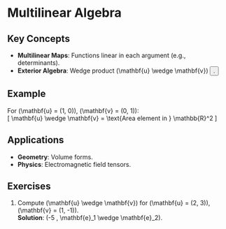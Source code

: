 # Multilinear Algebra  
## Key Concepts  
- **Multilinear Maps**: Functions linear in each argument (e.g., determinants).  
- **Exterior Algebra**: Wedge product \(\mathbf{u} \wedge \mathbf{v}\) <button class="citation-flag" data-index="8">.  

## Example  
For \(\mathbf{u} = (1, 0)\), \(\mathbf{v} = (0, 1)\):  
\[
\mathbf{u} \wedge \mathbf{v} = \text{Area element in } \mathbb{R}^2
\]  

## Applications  
- **Geometry**: Volume forms.  
- **Physics**: Electromagnetic field tensors.  

## Exercises  
1. Compute \(\mathbf{u} \wedge \mathbf{v}\) for \(\mathbf{u} = (2, 3)\), \(\mathbf{v} = (1, -1)\).  
   **Solution**: \(-5 \, \mathbf{e}_1 \wedge \mathbf{e}_2\).  
